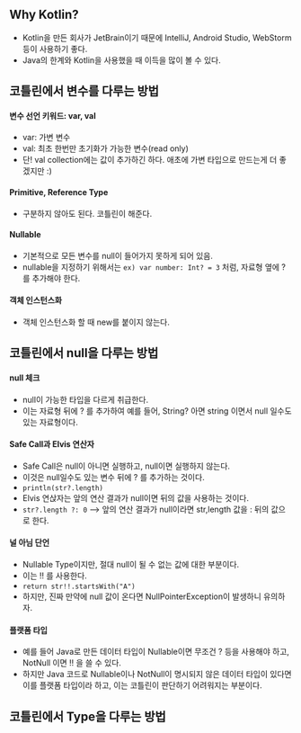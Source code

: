 ## Why Kotlin?
- Kotlin을 만든 회사가 JetBrain이기 때문에 IntelliJ, Android Studio, WebStorm 등이 사용하기 좋다.
- Java의 한계와 Kotlin을 사용했을 때 이득을 많이 볼 수 있다. 

## 코틀린에서 변수를 다루는 방법
#### 변수 선언 키워드: var, val
- var: 가변 변수
- val: 최초 한번만 초기화가 가능한 변수(read only)
- 단! val collection에는 값이 추가하긴 하다. 애초에 가변 타입으로 만드는게 더 좋겠지만 :)

#### Primitive, Reference Type
- 구분하지 않아도 된다. 코틀린이 해준다.

#### Nullable
- 기본적으로 모든 변수를 null이 들어가지 못하게 되어 있음.
- nullable을 지정하기 위해서는 `ex) var number: Int? = 3` 처럼, 자료형 옆에 ? 를 추가해야 한다.

#### 객체 인스턴스화
- 객체 인스턴스화 할 때 new를 붙이지 않는다. 

## 코틀린에서 null을 다루는 방법
#### null 체크
- null이 가능한 타입을 다르게 취급한다.
- 이는 자료형 뒤에 ? 를 추가하여 예를 들어, String? 아면 string 이면서 null 일수도 있는 자료형이다.

#### Safe Call과 Elvis 연산자
- Safe Call은 null이 아니면 실행하고, null이면 실행하지 않는다.
- 이것은 null일수도 있는 변수 뒤에 ? 를 추가하는 것이다. 
- `println(str?.length)`
- Elvis 연삱자는 앞의 연산 결과가 null이면 뒤의 값을 사용하는 것이다. 
- `str?.length ?: 0` --> 앞의 연산 결과가 null이라면 str,length 값을 : 뒤의 값으로 한다.

#### 널 아님 단언
- Nullable Type이지만, 절대 null이 될 수 없는 값에 대한 부분이다. 
- 이는 !! 를 사용한다.
- `return str!!.startsWith("A")`
- 하지만, 진짜 만약에 null 값이 온다면 NullPointerException이 발생하니 유의하자. 

#### 플랫폼 타입
- 예를 들어 Java로 만든 데이터 타입이 Nullable이면 무조건 ? 등을 사용해야 하고, NotNull 이면 !! 을 쓸 수 있다. 
- 하지만 Java 코드로 Nullable이나 NotNull이 명시되지 않은 데이터 타입이 있다면 이를 플랫폼 타입이라 하고, 이는 코틀린이 판단하기 어려워지는 부분이다. 

## 코틀린에서 Type을 다루는 방법


